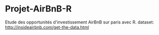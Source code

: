 # Projet-AirBnB-R
Etude des opportunités d'investissement AirBnB sur paris avec R. 
dataset: http://insideairbnb.com/get-the-data.html
